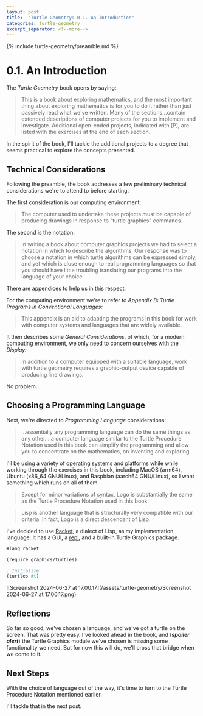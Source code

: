 ```yaml
---
layout: post
title:  "Turtle Geometry: 0.1. An Introduction"
categories: turtle-geometry
excerpt_separator: <!--more-->
---
```

{% include turtle-geometry/preamble.md %}

<!--more-->

# 0.1. An Introduction

The *Turtle Geometry* book opens by saying:

> This is a book about exploring mathematics, and the most important thing about exploring mathematics is for you to do it rather than just passively read what we've written. Many of the sections…contain extended descriptions of computer projects for you to implement and investigate. Additional open-ended projects, indicated with \[P], are listed with the exercises at the end of each section.

In the spirit of the book, I'll tackle the additional projects to a degree that seems practical to explore the concepts presented.

## Technical Considerations

Following the preamble, the book addresses a few preliminary technical considerations we're to attend to before starting.

The first consideration is our computing environment:

> The computer used to undertake these projects must be capable of producing drawings in response to "turtle graphics" commands.

The second is the notation:

> In writing a book about computer graphics projects we had to select a notation in which to describe the algorithms. Our response was to choose a notation in which turtle algorithms can be expressed simply, and yet which is close enough to real programming languages so that you should have little troubling translating our programs into the language of your choice.

There are appendices to help us in this respect.

For the computing environment we're to refer to *Appendix B: Turtle Programs in Conventional Languages:*

> This appendix is an aid to adapting the programs in this book for work with computer systems and languages that are widely available.

It then describes some *General Considerations*, of which, for a modern computing environment, we only need to concern ourselves with the *Display:*

> In addition to a computer equipped with a suitable language, work with turtle geometry requires a graphic-output device capable of producing line drawings.

No problem.

## Choosing a Programming Language

Next, we're directed to *Programming Language* considerations:

> …essentially any programming language can do the same things as any other.…a computer language similar to the Turtle Procedure Notation used in this book can simplify the programming and allow you to concentrate on the mathematics, on inventing and exploring.

I'll be using a variety of operating systems and platforms while while working through the exercises in this book, including  MacOS (arm64), Ubuntu (x86_64 GNU/Linux), and Raspbian (aarch64 GNU/Linux), so I want something which runs on all of them.

> Except for minor variations of syntax, Logo is substantially the same as the Turtle Procedure Notation used in this book.

>Lisp is another language that is structurally very compatible with our criteria. In fact, Logo is a direct descendant of Lisp. 

I've decided to use [Racket](https://racket-lang.org), a dialect of Lisp, as my implementation language. It has a GUI, a [repl](https://en.wikipedia.org/wiki/Read%E2%80%93eval%E2%80%93print_loop), and a built-in Turtle Graphics package.

```scheme
#lang racket

(require graphics/turtles)

; Initialize.
(turtles #t)
```

![Screenshot 2024-06-27 at 17.00.17](/assets/turtle-geometry/Screenshot 2024-06-27 at 17.00.17.png)

## Reflections

So far so good, we've chosen a language, and we've got a turtle on the screen. That was pretty easy. I've looked ahead in the book, and (***spoiler alert***) the Turtle Graphics module we've chosen is missing some functionality we need. But for now this will do, we'll cross that bridge when we come to it.

## Next Steps

With the choice of language out of the way, it's time to turn to the Turtle Procedure Notation mentioned earlier.

I'll tackle that in the next post.
